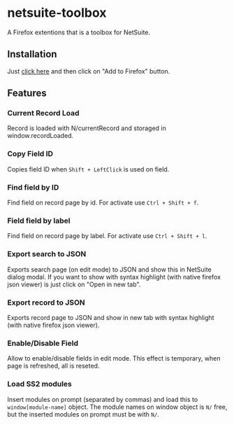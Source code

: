 # netsuite-toolbox
A Firefox extentions that is a toolbox for NetSuite. 

## Installation
Just [click here](https://addons.mozilla.org/firefox/addon/netsuite-toolbox/) and then click on "Add to Firefox" button.

## Features

### Current Record Load
Record is loaded with N/currentRecord and storaged in window.recordLoaded.

### Copy Field ID
Copies field ID when ```Shift + LeftClick``` is used on field.

### Find field by ID
Find field on record page by id. For activate use ```Ctrl + Shift + f```.

### Field field by label
Find field on record page by label. For activate use ```Ctrl + Shift + l```.

### Export search to JSON
Exports search page (on edit mode) to JSON and show this in NetSuite dialog modal. If you want to show with syntax highlight (with native firefox json viewer) is just click on "Open in new tab".

### Export record to JSON
Exports record page to JSON and show in new tab with syntax highlight (with native firefox json viewer).

### Enable/Disable Field
Allow to enable/disable fields in edit mode. This effect is temporary, when page is refreshed, all is reseted.

### Load SS2 modules
Insert modules on prompt (separated by commas) and load this to ```window[module-name]``` object. The module names on window object is ```N/``` free, but the inserted modules on prompt must be with ```N/```.
